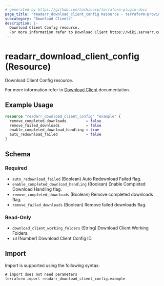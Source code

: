 ```yaml
---
# generated by https://github.com/hashicorp/terraform-plugin-docs
page_title: "readarr_download_client_config Resource - terraform-provider-readarr"
subcategory: "Download Clients"
description: |-
  Download Client Config resource.
  For more information refer to Download Client https://wiki.servarr.com/readarr/settings#completed-download-handling documentation.
---
```


# readarr_download_client_config (Resource)

<!-- subcategory:Download Clients -->Download Client Config resource.
For more information refer to [Download Client](https://wiki.servarr.com/readarr/settings#completed-download-handling) documentation.

## Example Usage

```terraform
resource "readarr_download_client_config" "example" {
  remove_completed_downloads         = false
  remove_failed_downloads            = false
  enable_completed_download_handling = true
  auto_redownload_failed             = false
}
```

<!-- schema generated by tfplugindocs -->
## Schema

### Required

- `auto_redownload_failed` (Boolean) Auto Redownload Failed flag.
- `enable_completed_download_handling` (Boolean) Enable Completed Download Handling flag.
- `remove_completed_downloads` (Boolean) Remove completed downloads flag.
- `remove_failed_downloads` (Boolean) Remove failed downloads flag.

### Read-Only

- `download_client_working_folders` (String) Download Client Working Folders.
- `id` (Number) Download Client Config ID.

## Import

Import is supported using the following syntax:

```shell
# import does not need parameters
terraform import readarr_download_client_config.example
```
